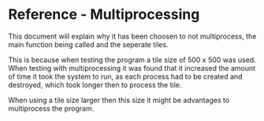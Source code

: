 # Reference - Multiprocessing

This document will explain why it has been choosen to not multiprocess, the main function being called and the seperate tiles.

This is because when testing the program a tile size of 500 x 500 was used. 
When testing with multiprocessing it was found that it increased the amount of time it took the system to run, as each process had to be created and destroyed, which took longer then to process the tile.

When using a tile size larger then this size it might be advantages to multiprocess the program.
